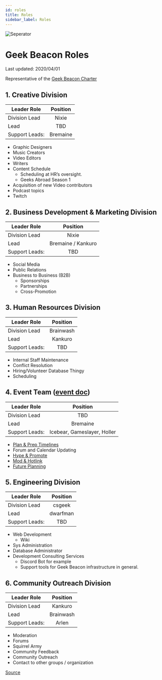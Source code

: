 ```yaml
---
id: roles
title: Roles
sidebar_label: Roles
---
```

![Seperator](/img/shared/separators.png)


# Geek Beacon Roles 

Last updated: 2020/04/01


 Representative of the [Geek Beacon Charter](https://docs.google.com/document/d/1sQuZykMYVSrWf_GBonoJgXkgFD7_gn_MVXJYaRhRSBU/edit#heading=h.spob4yqx8s72)


## 1. Creative Division


| Leader Role       | Position                    | 
| ----------------- |:---------------------------:| 
| Division Lead     | Nixie                       |
| Lead              | TBD                         |
| Support Leads:    | Bremaine                    |
 

  - Graphic Designers
  - Music Creators
  - Video Editors
  - Writers
  - Content Schedule  
    - Scheduling at HR’s oversight.
    - Geeks Abroad Season 1
  - Acquisition of new Video contributors
  - Podcast topics
  - Twitch


## 2. Business Development & Marketing Division

| Leader Role       | Position                    | 
| ----------------- |:---------------------------:| 
| Division Lead     | Nixie                       |
| Lead              | Bremaine / Kankuro          |
| Support Leads:    | TBD                         |




  - Social Media
  - Public Relations
  - Business to Business (B2B)
    - Sponsorships
    - Partnerships
    - Cross-Promotion

## 3. Human Resources Division

| Leader Role       | Position                    | 
| ----------------- |:---------------------------:| 
| Division Lead     | Brainwash                   |
| Lead              | Kankuro                     |
| Support Leads:    | TBD                         |



  - Internal Staff Maintenance
  - Conflict Resolution
  - Hiring/Volunteer Database Thingy
  - Scheduling


## 4. Event Team ([event doc](https://docs.google.com/document/d/1ij8_PuuC6c2zj-JE4bPp3HR_iJMgFNcPP5YaFptjV7A/edit#))


| Leader Role       | Position                    | 
| ----------------- |:---------------------------:| 
| Division Lead     | TBD                         |
| Lead              | Bremaine                    |
| Support Leads:    | Icebear, Gameslayer, Holler |



  - [Plan & Prep Timelines](https://docs.google.com/document/d/1ij8_PuuC6c2zj-JE4bPp3HR_iJMgFNcPP5YaFptjV7A/edit#heading=h.k75i4l9w7vjb)
  - Forum and Calendar Updating
  - [Hype & Promote](https://docs.google.com/document/d/1ij8_PuuC6c2zj-JE4bPp3HR_iJMgFNcPP5YaFptjV7A/edit#heading=h.s94tk328gdyr)
  - [Mod & Hotlink](https://docs.google.com/document/d/1ij8_PuuC6c2zj-JE4bPp3HR_iJMgFNcPP5YaFptjV7A/edit#heading=h.3fet7lxbwvdz)
  - [Future Planning](https://docs.google.com/document/d/1ij8_PuuC6c2zj-JE4bPp3HR_iJMgFNcPP5YaFptjV7A/edit#heading=h.h8iwv08yw1ph)


## 5. Engineering Division

| Leader Role       | Position                    | 
| ----------------- |:---------------------------:| 
| Division Lead     | csgeek                      |
| Lead              | dwarfman                    |
| Support Leads:    | TBD                         |



  - Web Development
    - Wiki
  - Sys Administration
  - Database Administrator
  - Development Consulting Services
    - Discord Bot for example
    - Support tools for Geek Beacon infrastructure in general.

## 6. Community Outreach Division

| Leader Role       | Position                    | 
| ----------------- |:---------------------------:| 
| Division Lead     | Kankuro                     |
| Lead              | Brainwash                   |
| Support Leads:    | Arlen                       |




  - Moderation 
  - Forums
  - Squirrel Army
  - Community Feedback
  - Community Outreach
  - Contact to other groups / organization


[Source](https://docs.google.com/document/d/1h0Xwi-P8MKDypuldFVGtYuQ6xnTo-snsl3WI6PuknNA/edit)